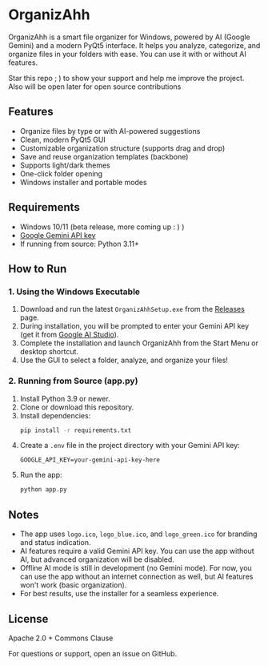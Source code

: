 # OrganizAhh

OrganizAhh is a smart file organizer for Windows, powered by AI (Google Gemini) and a modern PyQt5 interface. It helps you analyze, categorize, and organize files in your folders with ease. You can use it with or without AI features.

Star this repo  ; ) to show your support and help me improve the project.
Also will be open later for open source contributions 

## Features
- Organize files by type or with AI-powered suggestions
- Clean, modern PyQt5 GUI
- Customizable organization structure (supports drag and drop)
- Save and reuse organization templates (backbone)
- Supports light/dark themes
- One-click folder opening
- Windows installer and portable modes

## Requirements
- Windows 10/11 (beta release, more coming up : ) )
- [Google Gemini API key](https://aistudio.google.com/apikey) 
- If running from source: Python 3.11+

## How to Run

### 1. Using the Windows Executable
1. Download and run the latest `OrganizAhhSetup.exe` from the [Releases](https://github.com/yourusername/OrganizAhh/releases) page.
2. During installation, you will be prompted to enter your Gemini API key (get it from [Google AI Studio](https://aistudio.google.com/apikey)).
3. Complete the installation and launch OrganizAhh from the Start Menu or desktop shortcut.
4. Use the GUI to select a folder, analyze, and organize your files!

### 2. Running from Source (app.py)
1. Install Python 3.9 or newer.
2. Clone or download this repository.
3. Install dependencies:
   ```sh
   pip install -r requirements.txt
   ```
4. Create a `.env` file in the project directory with your Gemini API key:
   ```env
   GOOGLE_API_KEY=your-gemini-api-key-here
   ```
5. Run the app:
   ```sh
   python app.py
   ```

## Notes
- The app uses `logo.ico`, `logo_blue.ico`, and `logo_green.ico` for branding and status indication.
- AI features require a valid Gemini API key. You can use the app without AI, but advanced organization will be disabled.
- Offline AI mode is still in development (no Gemini mode). For now, you can use the app without an internet connection as well, but AI features won't work (basic organization).
- For best results, use the installer for a seamless experience.

## License
 Apache 2.0 + Commons Clause

For questions or support, open an issue on GitHub.
